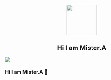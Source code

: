 <div id="header" align="center">
  <img src="https://cdn.myportfolio.com/2fcfcb103788251450a8304378dffded/a62c047f-8369-493c-ab14-71ef51bebc55_rw_1200.gif?h=e8c7ce55b326319eaca316cc1e74518f" width="100"/>
</div>
<div align="center">
  <h2>Hi I am Mister.A</h2>
</div>
<div id="badges" align="center>
  <a href="/">
    <img src="https://upload.wikimedia.org/wikipedia/commons/thumb/0/05/Facebook_Logo_%282019%29.png/120px-Facebook_Logo_%282019%29.png" />
  </a>
</div>

### Hi I am Mister.A 👋


